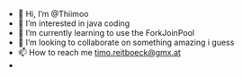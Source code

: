 - 👋 Hi, I’m @Thiimoo
- 👀 I’m interested in java coding
- 🌱 I’m currently learning to use the ForkJoinPool
- 💞️ I’m looking to collaborate on something amazing i guess
- 📫 How to reach me timo.reitboeck@gmx.at
-

<!---
Thiimoo/Thiimoo is a ✨ special ✨ repository because its `README.md` (this file) appears on your GitHub profile.
You can click the Preview link to take a look at your changes.
--->
